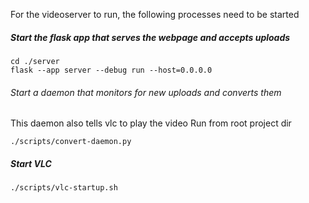 For the videoserver to run, the following processes need to be started

##### Start the flask app that serves the webpage and accepts uploads
```
cd ./server
flask --app server --debug run --host=0.0.0.0
```

###### Start a daemon that monitors for new uploads and converts them
This daemon also tells vlc to play the video
Run from root project dir
```
./scripts/convert-daemon.py
```

##### Start VLC
```
./scripts/vlc-startup.sh
```
